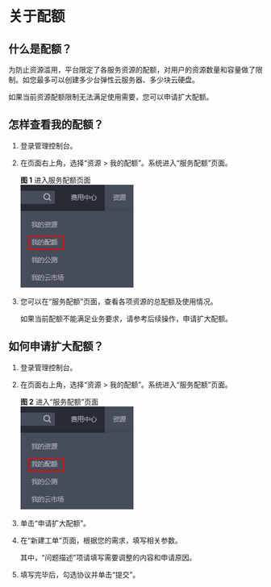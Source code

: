 # 关于配额<a name="ZH-CN_TOPIC_0000001150325975"></a>

## 什么是配额？<a name="section102291042164212"></a>

为防止资源滥用，平台限定了各服务资源的配额，对用户的资源数量和容量做了限制。如您最多可以创建多少台弹性云服务器、多少块云硬盘。

如果当前资源配额限制无法满足使用需要，您可以申请扩大配额。

## 怎样查看我的配额？<a name="section14670226145419"></a>

1.  登录管理控制台。
2.  在页面右上角，选择“资源 \> 我的配额”。系统进入“服务配额”页面。

    **图 1**  进入服务配额页面<a name="fig16940124712174"></a>  
    ![](figures/进入服务配额页面.png "进入服务配额页面")

3.  您可以在“服务配额”页面，查看各项资源的总配额及使用情况。

    如果当前配额不能满足业务要求，请参考后续操作，申请扩大配额。


## 如何申请扩大配额？<a name="section155061281791"></a>

1.  登录管理控制台。
2.  在页面右上角，选择“资源 \> 我的配额”。系统进入“服务配额”页面。

    **图 2**  进入“服务配额”页面<a name="fig1260410219188"></a>  
    ![](figures/进入-服务配额-页面.png "进入-服务配额-页面")

3.  单击“申请扩大配额”。
4.  在“新建工单”页面，根据您的需求，填写相关参数。

    其中，“问题描述”项请填写需要调整的内容和申请原因。

5.  填写完毕后，勾选协议并单击“提交”。


